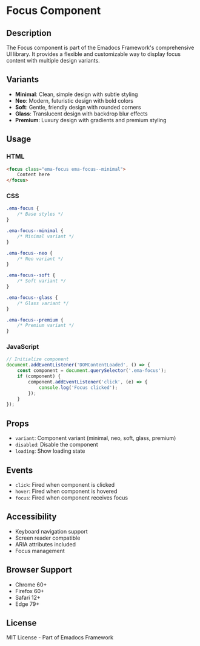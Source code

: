 # Focus Component

## Description
The Focus component is part of the Emadocs Framework's comprehensive UI library. It provides a flexible and customizable way to display focus content with multiple design variants.

## Variants
- **Minimal**: Clean, simple design with subtle styling
- **Neo**: Modern, futuristic design with bold colors
- **Soft**: Gentle, friendly design with rounded corners
- **Glass**: Translucent design with backdrop blur effects
- **Premium**: Luxury design with gradients and premium styling

## Usage

### HTML
```html
<focus class="ema-focus ema-focus--minimal">
    Content here
</focus>
```

### CSS
```css
.ema-focus {
    /* Base styles */
}

.ema-focus--minimal {
    /* Minimal variant */
}

.ema-focus--neo {
    /* Neo variant */
}

.ema-focus--soft {
    /* Soft variant */
}

.ema-focus--glass {
    /* Glass variant */
}

.ema-focus--premium {
    /* Premium variant */
}
```

### JavaScript
```javascript
// Initialize component
document.addEventListener('DOMContentLoaded', () => {
    const component = document.querySelector('.ema-focus');
    if (component) {
        component.addEventListener('click', (e) => {
            console.log('Focus clicked');
        });
    }
});
```

## Props
- `variant`: Component variant (minimal, neo, soft, glass, premium)
- `disabled`: Disable the component
- `loading`: Show loading state

## Events
- `click`: Fired when component is clicked
- `hover`: Fired when component is hovered
- `focus`: Fired when component receives focus

## Accessibility
- Keyboard navigation support
- Screen reader compatible
- ARIA attributes included
- Focus management

## Browser Support
- Chrome 60+
- Firefox 60+
- Safari 12+
- Edge 79+

## License
MIT License - Part of Emadocs Framework
